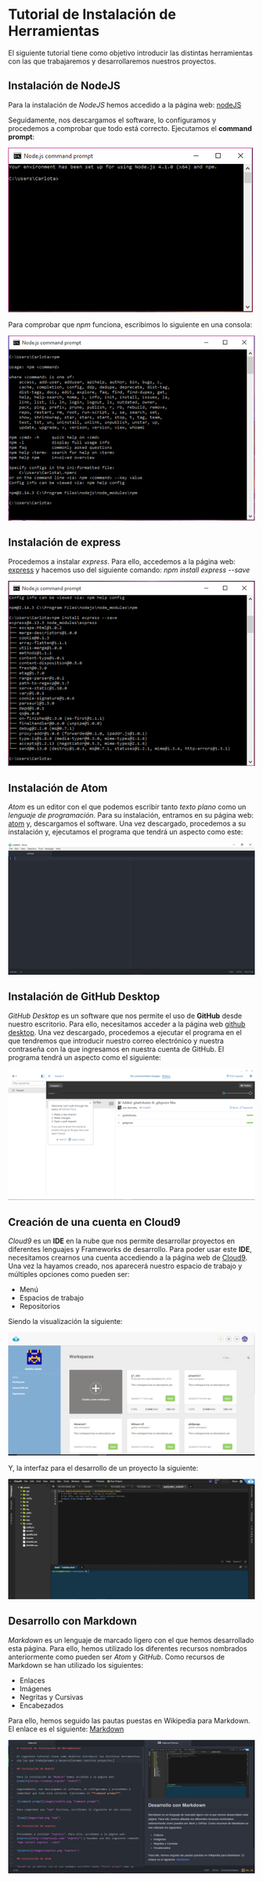 # Tutorial de Instalación de Herramientas

El siguiente tutorial tiene como objetivo introducir las distintas herramientas con las que trabajaremos y desarrollaremos nuestros proyectos.

## Instalación de NodeJS

Para la instalación de *NodeJS* hemos accedido a la página web: [nodeJS](https://nodejs.org/en/ "nodeJS")

Seguidamente, nos descargamos el software, lo configuramos y procedemos a comprobar que todo está correcto. Ejecutamos el **command prompt**:

![command prompt](images/nodeJS.png "Command prompt")

Para comprobar que *npm* funciona, escribimos lo siguiente en una consola:

![npm](images/npm.png "npm")

## Instalación de express

Procedemos a instalar *express*. Para ello, accedemos a la página web:
[express](http://expressjs.com/ "express") y hacemos uso del siguiente comando:
*npm install express --save*

![express](images/express.png "express")

## Instalación de Atom

*Atom* es un editor con el que podemos escribir tanto *texto plano* como un *lenguaje de programación*. Para su instalación, entramos en su página web: [atom](https://atom.io/ "atom") y, descargamos el software.
Una vez descargado, procedemos a su instalación y, ejecutamos el programa que tendrá un aspecto como este:

![atom](images/atom.png "atom")

## Instalación de GitHub Desktop

*GitHub Desktop* es un software que nos permite el uso de **GitHub** desde nuestro escritorio. Para ello, necesitamos acceder a la página web [github desktop](https://desktop.github.com/ "github"). Una vez descargado, procedemos a ejecutar el programa en el que tendremos que introducir nuestro correo electrónico y nuestra contraseña con la que ingresamos en nuestra cuenta de GitHub. El programa tendrá un aspecto como el siguiente:

![github](images/github.png "github")


## Creación de una cuenta en Cloud9

*Cloud9* es un **IDE** en la nube que nos permite desarrollar proyectos en diferentes lenguajes y Frameworks de desarrollo. Para poder usar este **IDE**, necesitamos crearnos una cuenta accediendo a la página web de [Cloud9](https://c9.io/ "Cloud9").
Una vez la hayamos creado, nos aparecerá nuestro espacio de trabajo y múltiples opciones como pueden ser:
* Menú
* Espacios de trabajo
* Repositorios

Siendo la visualización la siguiente:

![c9](images/c9.png "c9")

Y, la interfaz para el desarrollo de un proyecto la siguiente:

![c9-1](images/c9-1.png "c9-1")


## Desarrollo con Markdown

*Markdown* es un lenguaje de marcado ligero con el que hemos desarrollado esta página. Para ello, hemos utilizado los diferentes recursos nombrados anteriormente como pueden ser *Atom* y *GitHub*. Como recursos de Markdown se han utilizado los siguientes:

- Enlaces  
- Imágenes
- Negritas y Cursivas
- Encabezados

Para ello, hemos seguido las pautas puestas en Wikipedia para Markdown. El enlace es el siguiente: [Markdown](https://es.wikipedia.org/wiki/Markdown "Markdown")

![Markdown](images/markdown.png "markdown")
